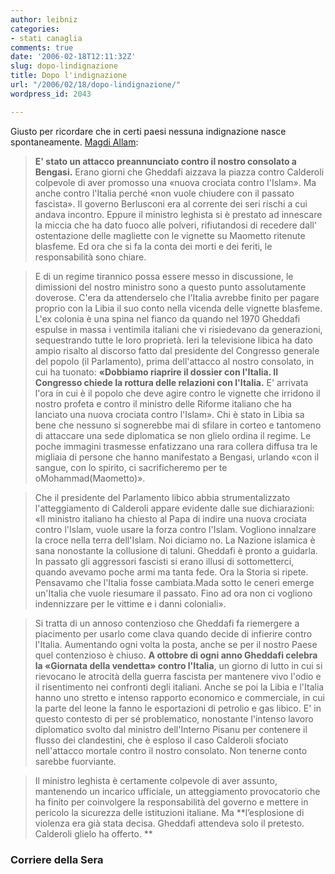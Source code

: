 ```yaml
---
author: leibniz
categories:
- stati canaglia
comments: true
date: '2006-02-18T12:11:32Z'
slug: dopo-lindignazione
title: Dopo l'indignazione
url: "/2006/02/18/dopo-lindignazione/"
wordpress_id: 2043

---
```

Giusto per ricordare che in certi paesi nessuna indignazione nasce spontaneamente. [Magdi Allam](http://www.corriere.it/Primo_Piano/Esteri/2006/02_Febbraio/18/allam1802.shtml):


> **E' stato un attacco preannunciato contro il nostro consolato a Bengasi.** Erano giorni che Gheddafi aizzava la piazza contro Calderoli colpevole di aver promosso una «nuova crociata contro l'Islam». Ma anche contro l'Italia perché «non vuole chiudere con il passato fascista». Il governo Berlusconi era al corrente dei seri rischi a cui andava incontro. Eppure il ministro leghista si è prestato ad innescare la miccia che ha dato fuoco alle polveri, rifiutandosi di recedere dall' ostentazione delle magliette con le vignette su Maometto ritenute blasfeme. Ed ora che si fa la conta dei morti e dei feriti, le responsabilità sono chiare.<!--more-->




> E di un regime tirannico possa essere messo in discussione, le dimissioni del nostro ministro sono a questo punto assolutamente doverose. C'era da attenderselo che l'Italia avrebbe finito per pagare proprio con la Libia il suo conto nella vicenda delle vignette blasfeme. L'ex colonia è una spina nel fianco da quando nel 1970 Gheddafi espulse in massa i ventimila italiani che vi risiedevano da generazioni, sequestrando tutte le loro proprietà. Ieri la televisione libica ha dato ampio risalto al discorso fatto dal presidente del Congresso generale del popolo (il Parlamento), prima dell'attacco al nostro consolato, in cui ha tuonato: **«Dobbiamo riaprire il dossier con l'Italia. Il Congresso chiede la rottura delle relazioni con l'Italia.** E' arrivata l'ora in cui è il popolo che deve agire contro le vignette che irridono il nostro profeta e contro il ministro delle Riforme italiano che ha lanciato una nuova crociata contro l'Islam». Chi è stato in Libia sa bene che nessuno si sognerebbe mai di sfilare in corteo e tantomeno di attaccare una sede diplomatica se non glielo ordina il regime. Le poche immagini trasmesse enfatizzano una rara collera diffusa tra le migliaia di persone che hanno manifestato a Bengasi, urlando «con il sangue, con lo spirito, ci sacrificheremo per te oMohammad(Maometto)».




> Che il presidente del Parlamento libico abbia strumentalizzato l'atteggiamento di Calderoli appare evidente dalle sue dichiarazioni: «Il ministro italiano ha chiesto al Papa di indire una nuova crociata contro l'Islam, vuole usare la forza contro l'Islam. Vogliono innalzare la croce nella terra dell'Islam. Noi diciamo no. La Nazione islamica è sana nonostante la collusione di taluni. Gheddafi è pronto a guidarla. In passato gli aggressori fascisti si erano illusi di sottometterci, quando avevamo poche armi ma tanta fede. Ora la Storia si ripete. Pensavamo che l'Italia fosse cambiata.Mada sotto le ceneri emerge un'Italia che vuole riesumare il passato. Fino ad ora non ci vogliono indennizzare per le vittime e i danni coloniali».




> Si tratta di un annoso contenzioso che Gheddafi fa riemergere a piacimento per usarlo come clava quando decide di infierire contro l'Italia. Aumentando ogni volta la posta, anche se per il nostro Paese quel contenzioso è chiuso. **A ottobre di ogni anno Gheddafi celebra la «Giornata della vendetta» contro l'Italia**, un giorno di lutto in cui si rievocano le atrocità della guerra fascista per mantenere vivo l'odio e il risentimento nei confronti degli italiani. Anche se poi la Libia e l'Italia hanno uno stretto e intenso rapporto economico e commerciale, in cui la parte del leone la fanno le esportazioni di petrolio e gas libico. E' in questo contesto di per sé problematico, nonostante l'intenso lavoro diplomatico svolto dal ministro dell'Interno Pisanu per contenere il flusso dei clandestini, che è esploso il caso Calderoli sfociato nell'attacco mortale contro il nostro consolato. Non tenerne conto sarebbe fuorviante.




> Il ministro leghista è certamente colpevole di aver assunto, mantenendo un incarico ufficiale, un atteggiamento provocatorio che ha finito per coinvolgere la responsabilità del governo e mettere in pericolo la sicurezza delle istituzioni italiane. Ma **l’esplosione di violenza era già stata decisa. Gheddafi attendeva solo il pretesto. Calderoli glielo ha offerto. **




### Corriere della Sera
